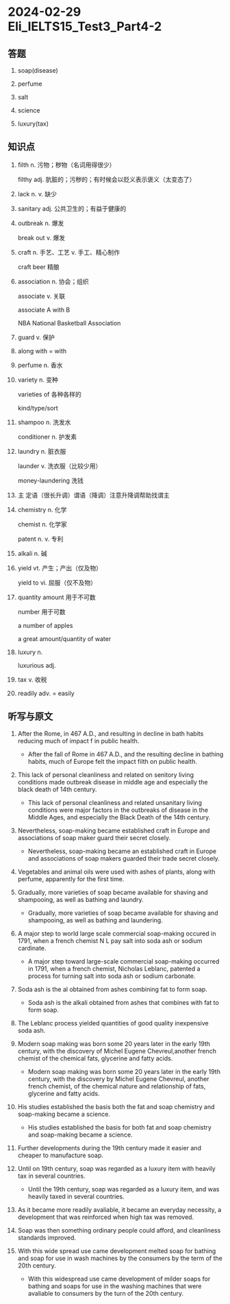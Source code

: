 # 2024-02-29 Eli_IELTS15_Test3_Part4-2

## 答题

1. soap(disease)

2. perfume

3. salt

4. science

5. luxury(tax)

## 知识点

1. filth n. 污物；秽物（名词用得很少）

   filthy adj. 肮脏的；污秽的；有时候会以贬义表示褒义（太变态了）

2. lack n. v. 缺少

3. sanitary adj. 公共卫生的；有益于健康的

4. outbreak n. 爆发

   break out v. 爆发

5. craft n. 手艺、工艺 v. 手工、精心制作

   craft beer 精酿

6. association n. 协会；组织

   associate v. 关联

   associate A with B

   NBA National Basketball Association

7. guard v. 保护

8. along with = with

9. perfume n. 香水

10. variety n. 变种

    varieties of 各种各样的

    kind/type/sort

11. shampoo n. 洗发水

    conditioner n. 护发素

12. laundry n. 脏衣服

    launder v. 洗衣服（比较少用）

    money-laundering 洗钱

13. 主 定语（很长升调）谓语（降调）注意升降调帮助找谓主

14. chemistry n. 化学

    chemist n. 化学家

    patent n. v. 专利

15. alkali n. 碱

16. yield vt. 产生；产出（仅及物）

    yield to vi. 屈服（仅不及物）

17. quantity amount 用于不可数

    number 用于可数

    a number of apples

    a great amount/quantity of water

18. luxury n.

    luxurious adj.

19. tax v. 收税

20. readily adv. = easily

## 听写与原文

1. After the Rome, in 467 A.D., and resulting in decline in bath habits reducing much of impact f in public health.

   - After the fall of Rome in 467 A.D., and the resulting decline in bathing habits, much of Europe felt the impact filth on public health.

2. This lack of personal cleanliness and related on senitory living conditions made outbreak disease in middle age and especially the black death of 14th century.

   - This lack of personal cleanliness and related unsanitary living conditions were major factors in the outbreaks of disease in the Middle Ages, and especially the Black Death of the 14th century.

3. Nevertheless, soap-making became established craft in Europe and associations of soap maker guard their secret closely.

   - Nevertheless, soap-making became an established craft in Europe and associations of soap makers guarded their trade secret closely.

4. Vegetables and animal oils were used with ashes of plants, along with perfume, apparently for the first time.

5. Gradually, more varieties of soap became available for shaving and shampooing, as well as bathing and laundry.

   - Gradually, more varieties of soap became available for shaving and shampooing, as well as bathing and laundering.

6. A major step to world large scale commercial soap-making occured in 1791, when a french chemist N L pay salt into soda ash or sodium cardinate.

   - A major step toward large-scale commercial soap-making occurred in 1791, when a french chemist, Nicholas Leblanc, patented a process for turning salt into soda ash or sodium carbonate.

7. Soda ash is the al obtained from ashes combining fat to form soap.

   - Soda ash is the alkali obtained from ashes that combines with fat to form soap.

8. The Leblanc process yielded quantities of good quality inexpensive soda ash.

9. Modern soap making was born some 20 years later in the early 19th century, with the discovery of Michel Eugene Chevreul,another french chemist of the chemical fats, glycerine and fatty acids.

   - Modern soap making was born some 20 years later in the early 19th century, with the discovery by Michel Eugene Chevreul, another french chemist, of the chemical nature and relationship of fats, glycerine and fatty acids.

10. His studies established the basis both the fat and soap chemistry and soap-making became a science.

    - His studies established the basis for both fat and soap chemistry and soap-making became a science.

11. Further developments during the 19th century made it easier and cheaper to manufacture soap.

12. Until on 19th century, soap was regarded as a luxury item with heavily tax in several countries.

    - Until the 19th century, soap was regarded as a luxury item, and was heavily taxed in several countries.

13. As it became more readily avaliable, it became an everyday necessity, a development that was reinforced when high tax was removed.

14. Soap was then something ordinary people could afford, and cleanliness standards improved.

15. With this wide spread use came development melted soap for bathing and soap for use in wash machines by the consumers by the term of the 20th century.

    - With this widespread use came development of milder soaps for bathing and soaps for use in the washing machines that were avaliable to consumers by the turn of the 20th century.
